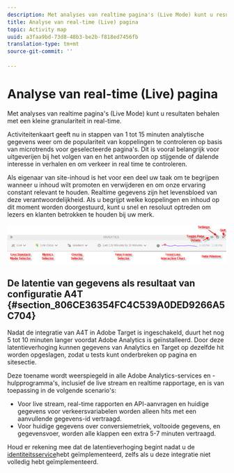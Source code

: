 ```yaml
---
description: Met analyses van realtime pagina's (Live Mode) kunt u resultaten behalen met een kleine granulariteit in real-time.
title: Analyse van real-time (Live) pagina
topic: Activity map
uuid: a3faa9bd-73d8-48b3-be2b-f818ed7456fb
translation-type: tm+mt
source-git-commit: ''

---
```



# Analyse van real-time (Live) pagina

Met analyses van realtime pagina&#39;s (Live Mode) kunt u resultaten behalen met een kleine granulariteit in real-time.

Activiteitenkaart geeft nu in stappen van 1 tot 15 minuten analytische gegevens weer om de populariteit van koppelingen te controleren op basis van microtrends voor geselecteerde pagina&#39;s. Dit is vooral belangrijk voor uitgeverijen bij het volgen van en het antwoorden op stijgende of dalende interesse in verhalen en om verkeer in real time te controleren.

Als eigenaar van site-inhoud is het voor een deel uw taak om te begrijpen wanneer u inhoud wilt promoten en verwijderen en om onze ervaring constant relevant te houden. Realtime gegevens zijn het levensbloed van deze verantwoordelijkheid. Als u begrijpt welke koppelingen en inhoud op dit moment worden doorgestuurd, kunt u snel en resoluut optreden om lezers en klanten betrokken te houden bij uw merk.

![](assets/live_mode.png)

<!-- 

Describe what you can do with the feature: - what is the data shown? why do I see trend lines everywhere? how do I choose a period in the trend? what do the overlays represent in live mode? how do you compute the gainers and losers overlays? what is the auto update mode?

 -->

## De latentie van gegevens als resultaat van configuratie A4T {#section_806CE36354FC4C539A0DED9266A5C704}

Nadat de integratie van A4T in Adobe Target is ingeschakeld, duurt het nog 5 tot 10 minuten langer voordat Adobe Analytics is geïnstalleerd. Door deze latentieverhoging kunnen gegevens van Analytics en Target op dezelfde hit worden opgeslagen, zodat u tests kunt onderbreken op pagina en sitesectie.

Deze toename wordt weerspiegeld in alle Adobe Analytics-services en -hulpprogramma&#39;s, inclusief de live stream en realtime rapportage, en is van toepassing in de volgende scenario&#39;s:

* Voor live stream, real-time rapporten en API-aanvragen en huidige gegevens voor verkeersvariabelen worden alleen hits met een aanvullende gegevens-id vertraagd.
* Voor huidige gegevens over conversiemetriek, voltooide gegevens, en gegevensvoer, worden alle klappen een extra 5-7 minuten vertraagd.

Houd er rekening mee dat de latentieverhoging begint nadat u de [identiteitsservice](https://marketing.adobe.com/resources/help/en_US/mcvid/)hebt geïmplementeerd, zelfs als u deze integratie niet volledig hebt geïmplementeerd.
